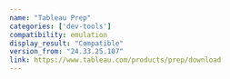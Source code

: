 ```yaml
---
name: "Tableau Prep"
categories: ['dev-tools']
compatibility: emulation
display_result: "Compatible"
version_from: "24.33.25.107"
link: https://www.tableau.com/products/prep/download
---
```

